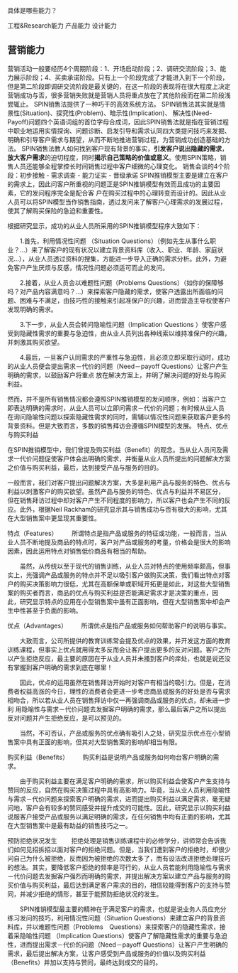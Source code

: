 具体是哪些能力？

工程&Research能力
产品能力
设计能力


## 营销能力
营销活动一般要经历4个周期阶段：1、开场启动阶段；2、调研交流阶段；3、能力展示阶段；4、买卖承诺阶段。只有上一个阶段完成了才能进入到下一个阶段，但是第二阶段即调研交流阶段是最关键的，在这一阶段的表现将在很大程度上决定营销成功与否，很多营销失败就是营销人员将重点放在了其他阶段而在第二阶段浅尝辄止。 SPIN销售法提供了一种巧干的高效系统方法。
SPIN销售法其实就是情景性(Situation)、探究性(Problem)、暗示性(Implication)、 解决性(Need-Payoff)问题四个英语词组的首位字母合成词，因此SPIN销售法就是指在营销过程中职业地运用实情探询、问题诊断、启发引导和需求认同四大类提问技巧来发掘、明确和引导客户需求与期望，从而不断地推进营销过程，为营销成功创造基础的方法。
SPIN销售法教人如何找到客户现有背景的事实，**引发客户说出隐藏的需求**，**放大客户需求**的迫切程度，同时**揭示自己策略的价值或意义**。使用SPIN策略，销售人员还能够全程掌控长时间销售过程中客户细微的心理变化。
销售会谈的4个阶段：初步接触 - 需求调查 - 能力证实 - 晋级承诺
SPIN推销模型主要是建立在客户的需求上，因此问客户所重视的问题正是SPIN推销模型有效而且成功的主要因素，它的发问程序完全是配合客 户在购买过程中的心理转变而设计的。因此从业人员可以将SPIN模型当作销售指南，透过发问来了解客户心理需求的发展过程，使其了解购买保险的急迫和重要性。

根据研究显示，成功的从业人员所采用的SPIN推销模型程序大致如下：

　　1.首先，利用情况性问题 （Situation Questions）（例如先生从事什么职业？…）来了解客户的现有状况以建立背景资料库（收入、职业、年龄、家庭状况…），从业人员透过资料的搜集，方能进一步导入正确的需求分析。此外，为避免客户产生厌烦与反感，情况性问题必须适可而止的发问。

　　2.接着，从业人员会以难题性问题（Problems Questions）（如你的保障够吗？对产品内容满意吗？…）来探索客户隐藏的需求，使客户透露出所面临的问题、困难与不满足，由技巧性的接触来引起准保户的兴趣，进而营造主导权使客户发现明确的需求。

　　3.下一步，从业人员会转问隐喻性问题（Implication Questions ）使客户感受到隐藏性需求的重要与急迫性，由从业人员列出各种线索以维持准保户的兴趣，并刺激其购买欲望。

　　4.最后，一旦客户认同需求的严重性与急迫性，且必须立即采取行动时，成功的从业人员便会提出需求－代价的问题（Need－payoff Questions）让客户产生明确的需求，以鼓励客户将重点 放在解决方案上，并明了解决问题的好处与购买利益。

然而，并不是所有销售情况都会遵照SPIN推销模型的发问顺序，例如：当客户立即表达明确的需求时，从业人员可以立即问需求－代价的问题；有时候从业人员 在询问隐喻性问题以探索隐藏性需求的同时，需辅以情况性问题来获取客户更多的背景资料。但是大致而言，多数的销售拜访会遵循SPIN模型的发展。
特点、优点与购买利益

在SPIN推销模型中，我们曾提及购买利益（Benefit）的观念。当从业人员问及需求一代价问题促使客户体会出明确的需求，并衡量从业人员所提出的问题解决方案之价值与购买利益，最后，达到接受产品与服务的目的。

一般而言，我们对客户提出问题解决方案，大多是利用产品与服务的特色、优点与利益以刺激客户的购买欲望。虽然产品与服务的特色、优点与利益并不易区分， 但在销售拜访过程中却对客户产生不同程度的影响力，所以客户也会产生不同的反应。此外，根据Neil Rackham的研究显示其与销售成功与否有极大的影响，尤其在大型销售案中更显现其重要性。

特点（Features）
　　所谓特点是指产品或服务的特征或功能，一般而言，当从业人员不断地提及商品的特点时，客户对产品或服务的考量，价格会是很大的影响因素，因此运用特点对销售低价商品有相当的帮助。

　　虽然，从传统以至于现代的销售训练，从业人员对特点的使用频率颇高，但事实上，光强调产品或服务的特点并不足以吸引客户做购买决策，我们看出特点对客户的购买决策影响力很低，尤其在高额保单或职域开拓更是如此，对这些大型销售案的购买者而言，商品的优点与购买利益是否能满足需求才是决策的重点，因 此，研究显示特点的应用在小型销售案中虽有正面影响，但在大型销售案中却会产生中性甚至于负面的影响。

优点（Advantages）
　　所谓优点是指产品或服务如何帮助客户的说明与事实。

　　大致而言，公司所提供的教育训练常会提及优点的效果，并开发这方面的教育训练课程，但事实上优点就用得太多反而会让客户提出更多的反对问题。客户之所以产生拒绝反应，最主要的原因在于从业人员并未搔到客户的痒处，也就是说还没有掌握到客户明确的需求到底在哪里！

　　因此，优点的运用虽然在销售拜访开始时对客户有相当的吸引力。但是，在消费者权益高涨的今日，理性的消费者会更进一步考虑商品或服务的好处是否与需求相吻合，所以若从业人员在销售拜访中仅一再强调商品或服务的优点，却未进一步利 用隐喻性与需求－代价问题去发掘客户明确的需求，那么最后客户之所以提出反对问题并产生拒绝反应，是可以预见的。

　　当然，不可否认，产品或服务的优点确有吸引人之处，研究显示优点在小型销售案中具有正面的影响，但其对大型销售案的影响却相当有限。

购买利益（Benefits）
　　购买利益是说明产品或服务如何吻台客户明确的需求。

　　由于购买利益主要在满足客户明确的需求，所以购买利益会使客户产生支持与赞同的反应，自然在购买决策过程中具有高影响力。毕竟，当从业人员利用隐喻性与需求－代价问题来探索客户明确的需求，进而提出购买利益以满足需求，毫无疑问地，客户会有较多的赞同感受并提升成交的可能性。因此，研究显示以购买利益说服客户接受产品或服务以满足明确的需求，在任何销售中均有正面的影响，尤其在大型销售案中是最有助益的销售技巧之一。

预防拒绝状况发生
　　拒绝处理是销售训练课程中的必修学分，讲师常会告诉我们如何见招拆招以面对客户的拒绝问题。但是，当我们遭到客户的拒绝时，却很少问自己为什么被拒绝，反而因为被拒绝的次数太多了，而有设法改进拒绝处理技巧的想法。其实，要降低客户拒绝的频率是可行的，从业人员若能利用隐喻性与需求－代价问题去发掘客户强烈而明确的需求，并提出解决方案以建立产品与服务的购买价值与购买利益，最后达到满足客户需求的目的，相信较能得到客户的支持与赞同，并减少拒绝的情形，甚至于能预防拒绝状况的发生。

　　SPIN推销模型最主要的精神在于满足客户的需求，也就是说业务人员应充分练习发问的技巧，利用情况性问题（Situation Questions）来建立客户的背景资料库，并以难题性问题（Problems　Questions）来探索客户的隐藏性需求，接着采隐喻性问题 （Implication Questions）使客户了解隐藏性需求的重要与急迫性，进而提出需求－代价的问题（Need－payoff Questions）让客户产生明确的需求，最后提出解决方案，让客户感受到产品或服务的价值以及购买利益（Benefits）并加以支持与赞同，最终达到成交的目的。  
